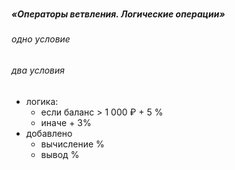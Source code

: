 

###

####

##### «Операторы ветвления. Логические операции»

######  одно условие 

######  два условия

 - логика:
    - если баланс  > 1 000 ₽  + 5 % 
    - иначе  + 3% 
- добавлено 
    - вычисление %
    - вывод % 
